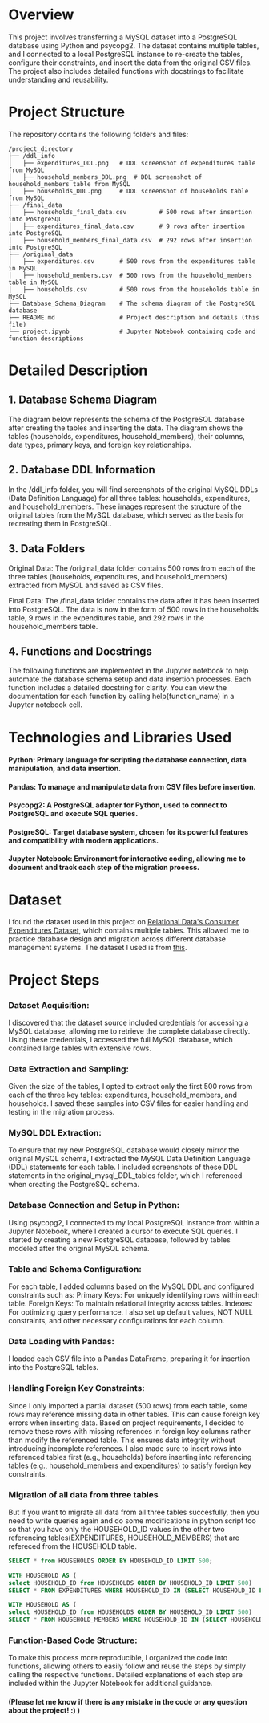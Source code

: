 # Overview
This project involves transferring a MySQL dataset into a PostgreSQL database using Python and psycopg2. The dataset contains multiple tables, and I connected to a local PostgreSQL instance to re-create the tables, configure their constraints, and insert the data from the original CSV files. The project also includes detailed functions with docstrings to facilitate understanding and reusability.

# Project Structure
The repository contains the following folders and files:
```
/project_directory
├── /ddl_info
│   ├── expenditures_DDL.png   # DDL screenshot of expenditures table from MySQL
│   ├── household_members_DDL.png  # DDL screenshot of household_members table from MySQL
│   ├── households_DDL.png     # DDL screenshot of households table from MySQL
├── /final_data
│   ├── households_final_data.csv         # 500 rows after insertion into PostgreSQL
│   ├── expenditures_final_data.csv       # 9 rows after insertion into PostgreSQL
│   ├── household_members_final_data.csv  # 292 rows after insertion into PostgreSQL
├── /original_data
│   ├── expenditures.csv       # 500 rows from the expenditures table in MySQL
│   ├── household_members.csv  # 500 rows from the household_members table in MySQL
│   ├── households.csv         # 500 rows from the households table in MySQL
├── Database_Schema_Diagram    # The schema diagram of the PostgreSQL database
├── README.md                  # Project description and details (this file)
└── project.ipynb              # Jupyter Notebook containing code and function descriptions            
```
# Detailed Description

## 1. Database Schema Diagram
The diagram below represents the schema of the PostgreSQL database after creating the tables and inserting the data. The diagram shows the tables (households, expenditures, household_members), their columns, data types, primary keys, and foreign key relationships.


## 2. Database DDL Information
In the /ddl_info folder, you will find screenshots of the original MySQL DDLs (Data Definition Language) for all three tables: households, expenditures, and household_members. These images represent the structure of the original tables from the MySQL database, which served as the basis for recreating them in PostgreSQL.

## 3. Data Folders
Original Data: The /original_data folder contains 500 rows from each of the three tables (households, expenditures, and household_members) extracted from MySQL and saved as CSV files.

Final Data: The /final_data folder contains the data after it has been inserted into PostgreSQL. The data is now in the form of 500 rows in the households table, 9 rows in the expenditures table, and 292 rows in the household_members table.

## 4. Functions and Docstrings
The following functions are implemented in the Jupyter notebook to help automate the database schema setup and data insertion processes. Each function includes a detailed docstring for clarity. You can view the documentation for each function by calling help(function_name) in a Jupyter notebook cell.

# Technologies and Libraries Used
#### Python: Primary language for scripting the database connection, data manipulation, and data insertion.
#### Pandas: To manage and manipulate data from CSV files before insertion.
#### Psycopg2: A PostgreSQL adapter for Python, used to connect to PostgreSQL and execute SQL queries.
#### PostgreSQL: Target database system, chosen for its powerful features and compatibility with modern applications.
#### Jupyter Notebook: Environment for interactive coding, allowing me to document and track each step of the migration process.

# Dataset
I found the dataset used in this project on [Relational Data's Consumer Expenditures Dataset](https://relational-data.org/dataset/ConsumerExpenditures), which contains multiple tables. This allowed me to practice database design and migration across different database management systems.
The dataset I used is from [this](https://relational.fel.cvut.cz/dataset/ConsumerExpenditures).

# Project Steps
### Dataset Acquisition:
I discovered that the dataset source included credentials for accessing a MySQL database, allowing me to retrieve the complete database directly.
Using these credentials, I accessed the full MySQL database, which contained large tables with extensive rows.

### Data Extraction and Sampling:
Given the size of the tables, I opted to extract only the first 500 rows from each of the three key tables: expenditures, household_members, and households.
I saved these samples into CSV files for easier handling and testing in the migration process.

### MySQL DDL Extraction:
To ensure that my new PostgreSQL database would closely mirror the original MySQL schema, I extracted the MySQL Data Definition Language (DDL) statements for each table.
I included screenshots of these DDL statements in the original_mysql_DDL_tables folder, which I referenced when creating the PostgreSQL schema.

### Database Connection and Setup in Python:
Using psycopg2, I connected to my local PostgreSQL instance from within a Jupyter Notebook, where I created a cursor to execute SQL queries.
I started by creating a new PostgreSQL database, followed by tables modeled after the original MySQL schema.

### Table and Schema Configuration:
For each table, I added columns based on the MySQL DDL and configured constraints such as:
Primary Keys: For uniquely identifying rows within each table.
Foreign Keys: To maintain relational integrity across tables.
Indexes: For optimizing query performance.
I also set up default values, NOT NULL constraints, and other necessary configurations for each column.

### Data Loading with Pandas:
I loaded each CSV file into a Pandas DataFrame, preparing it for insertion into the PostgreSQL tables.

### Handling Foreign Key Constraints:
Since I only imported a partial dataset (500 rows) from each table, some rows may reference missing data in other tables. This can cause foreign key errors when inserting data.
Based on project requirements, I decided to remove these rows with missing references in foreign key columns rather than modify the referenced table. This ensures data integrity without introducing incomplete references.
I also made sure to insert rows into referenced tables first (e.g., households) before inserting into referencing tables (e.g., household_members and expenditures) to satisfy foreign key constraints.

### Migration of all data from three tables 
But if you want to migrate all data from all three tables succesfully, then you need to write queries again and do some modifications in python script too so that you have only the HOUSEHOLD_ID values in the other two referencing tables(EXPENDITURES, HOUSEHOLD_MEMBERS) that are refereced from the HOUSEHOLD table. 
```sql
SELECT * from HOUSEHOLDS ORDER BY HOUSEHOLD_ID LIMIT 500;

WITH HOUSEHOLD AS (
select HOUSEHOLD_ID from HOUSEHOLDS ORDER BY HOUSEHOLD_ID LIMIT 500)
SELECT * FROM EXPENDITURES WHERE HOUSEHOLD_ID IN (SELECT HOUSEHOLD_ID FROM HOUSEHOLD) LIMIT 500;

WITH HOUSEHOLD AS (
select HOUSEHOLD_ID from HOUSEHOLDS ORDER BY HOUSEHOLD_ID LIMIT 500)
SELECT * FROM HOUSEHOLD_MEMBERS WHERE HOUSEHOLD_ID IN (SELECT HOUSEHOLD_ID FROM HOUSEHOLD) LIMIT 500;
```
### Function-Based Code Structure:
To make this process more reproducible, I organized the code into functions, allowing others to easily follow and reuse the steps by simply calling the respective functions.
Detailed explanations of each step are included within the Jupyter Notebook for additional guidance.

#### (Please let me know if there is any mistake in the code or any question about the project! :) )
